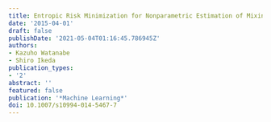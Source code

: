 ```yaml
---
title: Entropic Risk Minimization for Nonparametric Estimation of Mixing Distributions
date: '2015-04-01'
draft: false
publishDate: '2021-05-04T01:16:45.786945Z'
authors:
- Kazuho Watanabe
- Shiro Ikeda
publication_types:
- '2'
abstract: ''
featured: false
publication: '*Machine Learning*'
doi: 10.1007/s10994-014-5467-7
---
```

